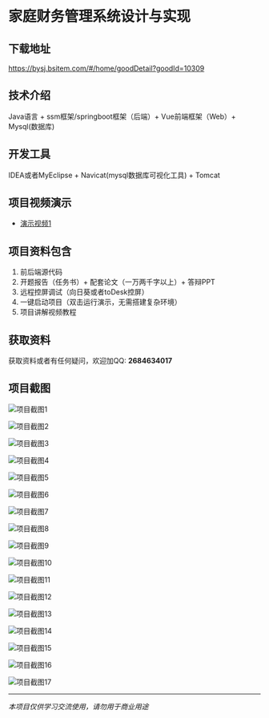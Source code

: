 # 家庭财务管理系统设计与实现

## 下载地址
https://bysj.bsitem.com/#/home/goodDetail?goodId=10309

## 技术介绍
Java语言 + ssm框架/springboot框架（后端）+ Vue前端框架（Web）+ Mysql(数据库)

## 开发工具
IDEA或者MyEclipse + Navicat(mysql数据库可视化工具) + Tomcat

## 项目视频演示
- [演示视频1](https://graduation-images.oss-cn-beijing.aliyuncs.com/videos/828%E5%A5%97ssm%E5%BD%95%E5%83%8F/10309_ssm152%E5%AE%B6%E5%BA%AD%E8%B4%A2%E5%8A%A1%E7%AE%A1%E7%90%86%E7%B3%BB%E7%BB%9F%E8%AE%BE%E8%AE%A1%E4%B8%8E%E5%AE%9E%E7%8E%B0%E5%BD%95%E5%83%8F.mp4)

## 项目资料包含
1. 前后端源代码
2. 开题报告（任务书）+ 配套论文（一万两千字以上）+ 答辩PPT
3. 远程控屏调试（向日葵或者toDesk控屏）
4. 一键启动项目（双击运行演示，无需搭建复杂环境）
5. 项目讲解视频教程

## 获取资料
获取资料或者有任何疑问，欢迎加QQ: **2684634017**

## 项目截图
![项目截图1](https://graduation-images.oss-cn-beijing.aliyuncs.com/图片/10309/毕设论坛项目主图.jpg)

![项目截图2](https://graduation-images.oss-cn-beijing.aliyuncs.com/图片/10309/1.png)

![项目截图3](https://graduation-images.oss-cn-beijing.aliyuncs.com/图片/10309/2.png)

![项目截图4](https://graduation-images.oss-cn-beijing.aliyuncs.com/图片/10309/3.png)

![项目截图5](https://graduation-images.oss-cn-beijing.aliyuncs.com/图片/10309/4.png)

![项目截图6](https://graduation-images.oss-cn-beijing.aliyuncs.com/图片/10309/5.png)

![项目截图7](https://graduation-images.oss-cn-beijing.aliyuncs.com/图片/10309/6.png)

![项目截图8](https://graduation-images.oss-cn-beijing.aliyuncs.com/图片/10309/7.png)

![项目截图9](https://graduation-images.oss-cn-beijing.aliyuncs.com/图片/10309/8.png)

![项目截图10](https://graduation-images.oss-cn-beijing.aliyuncs.com/图片/10309/9.png)

![项目截图11](https://graduation-images.oss-cn-beijing.aliyuncs.com/图片/10309/10.png)

![项目截图12](https://graduation-images.oss-cn-beijing.aliyuncs.com/图片/10309/11.png)

![项目截图13](https://graduation-images.oss-cn-beijing.aliyuncs.com/图片/10309/12.png)

![项目截图14](https://graduation-images.oss-cn-beijing.aliyuncs.com/图片/10309/13.png)

![项目截图15](https://graduation-images.oss-cn-beijing.aliyuncs.com/图片/10309/14.png)

![项目截图16](https://graduation-images.oss-cn-beijing.aliyuncs.com/图片/10309/15.png)

![项目截图17](https://graduation-images.oss-cn-beijing.aliyuncs.com/图片/10309/16.png)

---
*本项目仅供学习交流使用，请勿用于商业用途*
